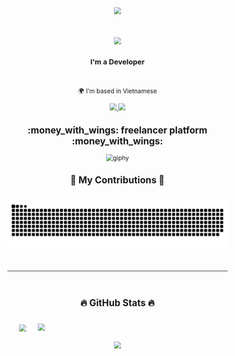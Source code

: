 

<div align="center"> <img src="https://res.cloudinary.com/dvzingci9/image/upload/v1691682049/Personal_Branding/Frame_164_meg7rg.png"> </div>

<h1 align="center">
    <img src="https://readme-typing-svg.herokuapp.com/?font=Righteous&size=35&center=true&vCenter=true&width=500&height=70&duration=4000&lines=Hi+There!+👋;+I'm+Quang+Bach!;" />
</h1>

<h3 align="center">I'm a Developer </h3>

<br/>

<div align="center">

🌍 I'm based in Vietnamese


 </div>

<div align="center"> 
  <a href="mailto:bachh1124@gmail.com">
    <img src="https://img.shields.io/badge/Gmail-333333?style=for-the-badge&logo=gmail&logoColor=red" />
  </a>
    <a href="mailto:https://www.facebook.com/bach.quang2004/">
    <img src="https://img.shields.io/badge/Facebook-Connect-brightgreen?style=for-the-badge&labelColor=black&logo=facebook" />
  </a>

</div>

<h2 align="center">:money_with_wings: freelancer platform :money_with_wings:</h2>

[//]: # (<div align="center">)

[//]: # (<a href="https://www.upwork.com/freelancers/~016168d191a73ccc35" target="_blank" rel="noreferrer"><img src="https://play-lh.googleusercontent.com/y4bswMT02OROjzOPa5zDGsnXX5-cBABjF93j26seJH2cEHD4PuBW1d5VvwfYleeKf4_X" width="36" height="36" alt="HTML5" /></a>)

[//]: # (<a href="https://www.fiverr.com/thanh_tin?up_rollout=true" target="_blank" rel="noreferrer"><img src="https://logowik.com/content/uploads/images/fiverr-new3326.jpg" width="36" height="36" alt="CSS3" /></a>)

[//]: # (<a href="https://www.freelancer.com/u/TinTran11" target="_blank" rel="noreferrer"><img src="https://seeklogo.com/images/F/freelancer-com-logo-2B5CE1A961-seeklogo.com.png" width="36" height="36" alt="CSS3" /></a>)

[//]: # (<a href="https://www.peopleperhour.com/freelancer/tin-tran-front-end-developer-zaxjymzw" target="_blank" rel="noreferrer"><img src="https://d1a29h5kxv3oc2.cloudfront.net/dist/img/pph-share.ced894418333eca244808771d4a24a87.png" width="36" height="36" alt="CSS3" /></a>)

[//]: # (</div>)

<p align="center">
  <img src="https://github.com/thanhtin4401/thanhtin4401/assets/85281544/a65ececb-7042-4a69-b9a6-71381c48b003" alt="giphy" />
</p>

[//]: # (<h2 align="center">⚒️ Languages-Frameworks-Tools ⚒️</h2>)

[//]: # (<br/>)

[//]: # (<div align="center">)

[//]: # (    <img src="https://skillicons.dev/icons?i=nodejs,github,gitlab,express,firebase,mongodb" /><br>)

[//]: # (  <img src="https://skillicons.dev/icons?i=react,angular,electron,next,javascript,typescript,d3,redux,styledcomponents" /><br>)

[//]: # (    <img src="https://skillicons.dev/icons?i=jenkins,bootstrap,mui,mysql,html,css,sass,tailwind,vscode,figma,xd,ps,git" />)

[//]: # (</div>)

[//]: # (  <br/><br/><br/>)

[//]: # (<hr/>)

[//]: # (<br>)
<div align="center">
  <h2>🐍 My Contributions 🐍</h2>
  <br>
  <img alt="snake eating my contributions" src="https://raw.githubusercontent.com/salesp07/salesp07/output/github-contribution-grid-snake.svg" />
  <br/><br/><br/>
</div>

<hr/>
<br>
<h2 align="center">🔥 GitHub Stats 🔥</h2>
<!-- https://github.com/anuraghazra/github-readme-stats -->
<br>
<div align=center>
  <a href="#" title="quangbach1709">
    <img width="315" align="center" src="https://github-readme-stats.vercel.app/api/top-langs/?username=quangbach1709&hide=c%23,powershell,Mathematica,Ruby,Objective-C,Objective-C%2b%2b,Cuda&title_color=61dafb&text_color=ffffff&icon_color=61dafb&bg_color=20232a&langs_count=8&layout=compact&border_color=61dafb&hide_border=true" />
  </a>
  <a href="#" title="quangbach1709">
    <img align="right" width="434" src="https://github-readme-stats.vercel.app/api?username=quangbach1709&show_icons=true&theme=react&border_color=61dafb&hide_border=true" />
  </a>
</div>


<h3 align="center">
    <img src="https://readme-typing-svg.herokuapp.com/?font=Righteous&size=25&center=true&vCenter=true&width=500&height=70&duration=4000&lines=Thanks+for+visiting!+✌️;+Shoot+me+a+message+on+Linkedin!;I'm+always+down+to+collab+:)">
</h3>